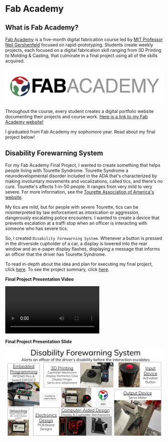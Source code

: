 # Fab Academy

## What is Fab Academy?

[Fab Academy](https://fabacademy.org/) is a five-month digital fabrication course led by [MIT Professor Neil Gershenfeld](https://ng.cba.mit.edu/) focused on rapid-prototyping. Students create weekly projects, each focused on a digital fabrication skill ranging from 3D Printing to Molding & Casting, that culminate in a final project using all of the skills acquired.

![Fab Academy Logo](../../assets/images/stem/disability-forewarning-system/fab-academy-logo.jpg)

Throughout the course, every student creates a digital portfolio website documenting their projects and course work. [Here is a link to my Fab Academy website!](https://fabacademy.org/2023/labs/charlotte/students/adam-stone/)

I graduated from Fab Academy my sophomore year. Read about my final project below!

## Disability Forewarning System

For my Fab Academy Final Project, I wanted to create something that helps people living with Tourette Syndrome. Tourette Syndrome a neurodevelopmental disorder included in the ADA that's characterized by making involuntary movements and vocalizations, called tics, and there's no cure. Tourette's affects 1-in-50 people. It ranges from very mild to very severe. For more information, see the [Tourette Association of America's website](https://tourette.org/).

My tics are mild, but for people with severe Tourette, tics can be misinterpreted by law enforcement as intoxication or aggression, dangerously escalating police encounters. I wanted to create a device that prevents escalation at a traffi stop when an officer is interacting with someone who has severe tics.

So, I created `Disability Forewarning System`. Whenever a button is pressed in the driverside cupholder of a car, a display is lowered into the rear window and an e-paper display flashes, displaying a message that informs an officer that the driver has Tourette Syndrome.

To read in-depth about the idea and plan for executing my final project, click [here](https://fabacademy.org/2023/labs/charlotte/students/adam-stone/lessons/final-project/final-project-planning/#the-idea). To see the project summary, click [here](https://fabacademy.org/2023/labs/charlotte/students/adam-stone/lessons/final-project/project-requirements/).

**Final Project Presentation Video**

<video src="../../../assets/images/stem/disability-forewarning-system/final-project.mp4" controls="controls" style="max-width: 730px;">
</video>

**Final Project Presentation Slide**

![Final Project Slide](../../assets/images/stem/disability-forewarning-system/final-project-slide.png)